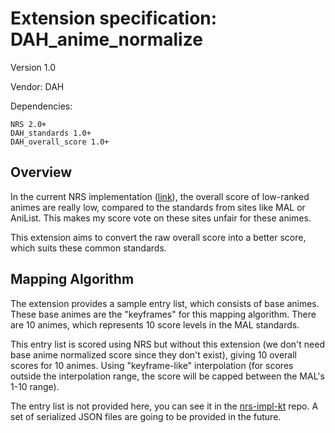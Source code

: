 # Extension specification: DAH_anime_normalize

Version 1.0

Vendor: DAH

Dependencies:
```
NRS 2.0+
DAH_standards 1.0+
DAH_overall_score 1.0+
```

## Overview

In the current NRS implementation ([link](https://github.com/ngoduyanh/nrs-impl-kt)), the overall score of low-ranked animes are really low, compared to the standards from sites like MAL or AniList. This makes my score vote on these sites unfair for these animes.

This extension aims to convert the raw overall score into a better score, which suits these common standards.

## Mapping Algorithm

The extension provides a sample entry list, which consists of base animes. These base animes are the "keyframes" for this mapping algorithm. There are 10 animes, which represents 10 score levels in the MAL standards.

This entry list is scored using NRS but without this extension (we don't need base anime normalized score since they don't exist), giving 10 overall scores for 10 animes. Using "keyframe-like" interpolation (for scores outside the interpolation range, the score will be capped between the MAL's 1-10 range).

The entry list is not provided here, you can see it in the [nrs-impl-kt]([https://github.com/ngoduyanh/nrs-impl-kt](https://github.com/ngoduyanh/nrs-impl-kt/blob/master/core/src/main/kotlin/com/dah/nrs/exts/DAH_anime_normalize.kt)) repo. A set of serialized JSON files are going to be provided in the future.
